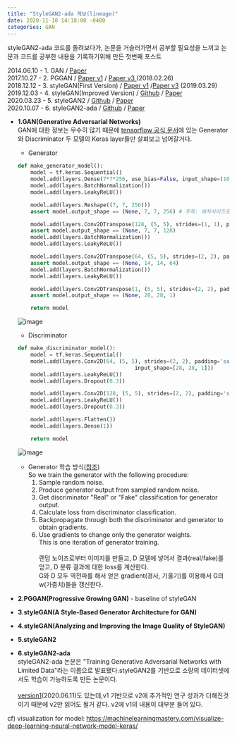 ```yaml
---
title: "StyleGAN2-ada 계보(lineage)"
date: 2020-11-18 14:10:00 -0400
categories: GAN
---
```

styleGAN2-ada 코드를 돌려보다가, 논문을 거슬러가면서 공부할 필요성을 느끼고 논문과 코드를 공부한 내용을 기록하기위해 만든 첫번째 포스트

2014.06.10 - 1. GAN / <a href="https://arxiv.org/pdf/1406.2661.pdf">Paper </a><br>
2017.10.27 - 2. PGGAN / <a href="https://arxiv.org/pdf/1710.10196v1.pdf">Paper v1</a> / <a href="https://arxiv.org/pdf/1710.10196v3.pdf">Paper v3 </a> (2018.02.26)<br>
2018.12.12 - 3. styleGAN(First Version) / <a href="https://arxiv.org/pdf/1812.04948v1.pdf">Paper v1</a> /<a href="https://arxiv.org/pdf/1812.04948v3.pdf">Paper v3</a> (2019.03.29)<br>
2019.12.03 - 4. styleGAN(Improved Version) / <a href="https://github.com/NVlabs/stylegan">Github</a> / <a href="https://arxiv.org/pdf/1912.04958v1.pdf">Paper</a><br>
2020.03.23 - 5. styleGAN2 / <a href="https://github.com/NVlabs/stylegan2">Github</a> / <a href="https://arxiv.org/pdf/1912.04958v2.pdf">Paper</a><br>
2020.10.07 - 6. styleGAN2-ada / <a href="https://github.com/NVlabs/stylegan2-ada">Github</a> / <a href="https://arxiv.org/pdf/2006.06676.pdf">Paper</a><br>

- <b>1.GAN(Generative Adversarial Networks)</b><br>
  GAN에 대한 정보는 무수히 많기 때문에 <a href="https://www.tensorflow.org/tutorials/generative/dcgan?hl=ko">tensorflow 공식 문서</a>에 있는 Generator와 Discriminator 두 모델의 Keras layer들만 살펴보고 넘어갈거다.
    - Generator
    ```python
    def make_generator_model():
        model = tf.keras.Sequential()
        model.add(layers.Dense(7*7*256, use_bias=False, input_shape=(100,)))
        model.add(layers.BatchNormalization())
        model.add(layers.LeakyReLU())

        model.add(layers.Reshape((7, 7, 256)))
        assert model.output_shape == (None, 7, 7, 256) # 주목: 배치사이즈로 None이 주어집니다.

        model.add(layers.Conv2DTranspose(128, (5, 5), strides=(1, 1), padding='same', use_bias=False))
        assert model.output_shape == (None, 7, 7, 128)
        model.add(layers.BatchNormalization())
        model.add(layers.LeakyReLU())

        model.add(layers.Conv2DTranspose(64, (5, 5), strides=(2, 2), padding='same', use_bias=False))
        assert model.output_shape == (None, 14, 14, 64)
        model.add(layers.BatchNormalization())
        model.add(layers.LeakyReLU())

        model.add(layers.Conv2DTranspose(1, (5, 5), strides=(2, 2), padding='same', use_bias=False, activation='tanh'))
        assert model.output_shape == (None, 28, 28, 1)

        return model
    ```
    ![image](https://user-images.githubusercontent.com/38601861/99522048-81a9dd80-29d8-11eb-89c5-f48da45d062d.png)

    - Discriminator
    ```python
    def make_discriminator_model():
        model = tf.keras.Sequential()
        model.add(layers.Conv2D(64, (5, 5), strides=(2, 2), padding='same',
                                         input_shape=[28, 28, 1]))
        model.add(layers.LeakyReLU())
        model.add(layers.Dropout(0.3))

        model.add(layers.Conv2D(128, (5, 5), strides=(2, 2), padding='same'))
        model.add(layers.LeakyReLU())
        model.add(layers.Dropout(0.3))

        model.add(layers.Flatten())
        model.add(layers.Dense(1))

        return model
    ```
    ![image](https://user-images.githubusercontent.com/38601861/99522234-bb7ae400-29d8-11eb-91cc-072fa3d86001.png)


    - Generator 학습 방식(<a href="https://developers.google.com/machine-learning/gan/generator">참조</a>)<br>
     So we train the generator with the following procedure:<br>
      1. Sample random noise.
      2. Produce generator output from sampled random noise.
      3. Get discriminator "Real" or "Fake" classification for generator output.
      4. Calculate loss from discriminator classification.
      5. Backpropagate through both the discriminator and generator to obtain gradients.
      6. Use gradients to change only the generator weights.<br>
    This is one iteration of generator training. <br>
    <br>랜덤 노이즈로부터 이미지를 만들고, D 모델에 넣어서 결과(real/fake)를 얻고, D 분류 결과에 대한 loss를 계산한다.<br>
    G와 D 모두 역전파를 해서 얻은 gradient(경사, 기울기)를 이용해서 G의 w(가중치)들을 갱신한다.

- <b>2.PGGAN(Progressive Growing GAN)</b> - baseline of styleGAN<br>
- <b>3.styleGAN(A Style-Based Generator Architecture for GAN)</b> <br>
- <b>4.styleGAN(Analyzing and Improving the Image Quality of StyleGAN)</b><br>
- <b>5.styleGAN2</b><br>

- <b>6.styleGAN2-ada</b><br>
  styleGAN2-ada 논문은 "Training Generative Adversarial Networks with Limited Data"라는 이름으로 발표됐다.styleGAN2를 기반으로 소량의 데이터셋에서도 학습이 가능하도록 만든 논문이다.<br><br>
  <a href="https://arxiv.org/pdf/2006.06676v1.pdf">version1</a>(2020.06.11)도 있는데,v1 기반으로 v2에 추가적인 연구 성과가 더해진것이기 때문에 v2만 읽어도 될거 같다. v2에 v1의 내용이 대부분 들어 있다.

cf) visualization for model: https://machinelearningmastery.com/visualize-deep-learning-neural-network-model-keras/
